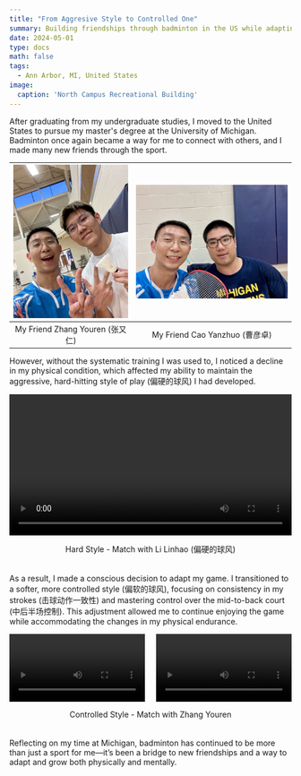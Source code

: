 ```yaml
---
title: "From Aggresive Style to Controlled One"
summary: Building friendships through badminton in the US while adapting from an aggressive to a more controlled playing style.
date: 2024-05-01
type: docs
math: false
tags:
  - Ann Arbor, MI, United States
image:
  caption: 'North Campus Recreational Building'
---
```


After graduating from my undergraduate studies, I moved to the United States to pursue my master's degree at the University of Michigan. Badminton once again became a way for me to connect with others, and I made many new friends through the sport.

| ![Friend1](images/bmt5-1.jpg) | ![Friend2](images/bmt5-2.jpg) |
|:-----------------------------:|:----------------------------:|
| My Friend Zhang Youren (张又仁) | My Friend Cao Yanzhuo (曹彦卓) |

However, without the systematic training I was used to, I noticed a decline in my physical condition, which affected my ability to maintain the aggressive, hard-hitting style of play (偏硬的球风) I had developed. 

<div style="display: flex; flex-direction: column; align-items: center; margin-bottom: 20px; width: 100%;">
  <video controls style="width: 100%;">
    <source src="../bmt2-game/images/bmt2-v5.mp4" type="video/mp4">
    Your browser does not support the video tag.
  </video>
  <p style="text-align: center; width: 100%;">Hard Style - Match with Li Linhao (偏硬的球风)</p>
</div>

As a result, I made a conscious decision to adapt my game. I transitioned to a softer, more controlled style (偏软的球风), focusing on consistency in my strokes (击球动作一致性) and mastering control over the mid-to-back court (中后半场控制). This adjustment allowed me to continue enjoying the game while accommodating the changes in my physical endurance.

<div style="display: flex; flex-direction: column; align-items: center; margin-bottom: 20px;">
  <div style="display: flex; justify-content: space-between; width: 100%;">
    <video controls style="width: 48%;">
      <source src="images/bmt5-v1.mp4" type="video/mp4">
      Your browser does not support the video tag.
    </video>
    <video controls style="width: 48%;">
      <source src="images/bmt5-v2.mp4" type="video/mp4">
      Your browser does not support the video tag.
    </video>
  </div>
  <p style="text-align: center; width: 100%;">Controlled Style - Match with Zhang Youren</p>
</div>

Reflecting on my time at Michigan, badminton has continued to be more than just a sport for me—it’s been a bridge to new friendships and a way to adapt and grow both physically and mentally.
